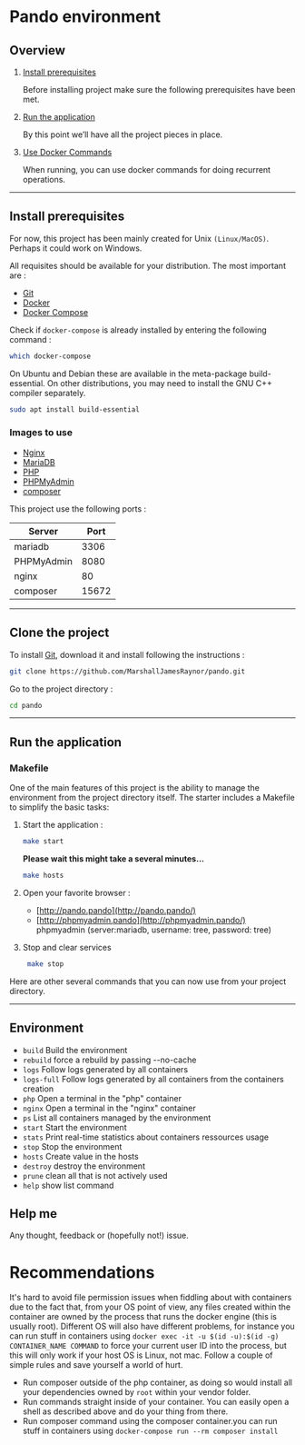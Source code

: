 Pando environment
==================================


## Overview

1. [Install prerequisites](#install-prerequisites)

    Before installing project make sure the following prerequisites have been met.

3. [Run the application](#run-the-application)

    By this point we’ll have all the project pieces in place.

4. [Use Docker Commands](#use-docker-commands)

    When running, you can use docker commands for doing recurrent operations.
    
___

## Install prerequisites

For now, this project has been mainly created for Unix `(Linux/MacOS)`. Perhaps it could work on Windows.

All requisites should be available for your distribution. The most important are :

* [Git](https://git-scm.com/downloads)
* [Docker](https://docs.docker.com/engine/installation/)
* [Docker Compose](https://docs.docker.com/compose/install/)

Check if `docker-compose` is already installed by entering the following command : 

```sh
which docker-compose
```

On Ubuntu and Debian these are available in the meta-package build-essential. On other distributions, you may need to install the GNU C++ compiler separately.

```sh
sudo apt install build-essential
```
### Images to use

* [Nginx](https://hub.docker.com/_/nginx)
* [MariaDB](https://hub.docker.com/_/mariadb)
* [PHP](https://hub.docker.com/_/php)
* [PHPMyAdmin](https://hub.docker.com/r/phpmyadmin/phpmyadmin/)
* [composer](https://hub.docker.com/_/composer)

This project use the following ports :

| Server     | Port |
|------------|------|
| mariadb    | 3306 |
| PHPMyAdmin | 8080     |
| nginx     | 80|
| composer   | 15672 |



___

## Clone the project

To install [Git](http://git-scm.com/book/en/v2/Getting-Started-Installing-Git), download it and install following the instructions :

```sh
git clone https://github.com/MarshallJamesRaynor/pando.git
```

Go to the project directory :

```sh
cd pando
```

___

## Run the application
### Makefile

One of the main features of this project is the ability to manage the environment from the project directory itself.
The starter includes a Makefile to simplify the basic tasks:

1. Start the application :

    ```sh
    make start
    ```

    **Please wait this might take a several minutes...**
    ```sh
    make hosts
    ```


3. Open your favorite browser :

    * [http://pando.pando](http://pando.pando/)
    * [http://phpmyadmin.pando](http://phpmyadmin.pando/) phpmyadmin (server:mariadb, username: tree, password: tree)

4. Stop and clear services

    ```sh
     make stop
    ```

Here are  other several commands that you can now use from your project directory.

 ----------------------------------------------------------------------------
   Environment
 ----------------------------------------------------------------------------

- `build`                          Build the environment
- `rebuild`                        force a rebuild by passing --no-cache
- `logs`                           Follow logs generated by all containers
- `logs-full`                      Follow logs generated by all containers from the containers creation
- `php`                            Open a terminal in the "php" container
- `nginx`                          Open a terminal in the "nginx" container
- `ps`                             List all containers managed by the environment
- `start`                          Start the environment
- `stats`                          Print real-time statistics about containers ressources usage
- `stop`                           Stop the environment
- `hosts`                          Create value in the hosts
- `destroy`                        destroy the environment
- `prune`                          clean all that is not actively used
- `help`                           show list command


## Help me

Any thought, feedback or (hopefully not!) issue.

# Recommendations #

It's hard to avoid file permission issues when fiddling about with containers due to the fact that,
 from your OS point of view, any files created within the container are owned by the process that runs the docker engine (this is usually root).
  Different OS will also have different problems, for instance you can run stuff in containers using `docker exec -it -u $(id -u):$(id -g) CONTAINER_NAME COMMAND`
   to force your current user ID into the process, but this will only work if your host OS is Linux, not mac. Follow a couple of simple rules and save yourself a world of hurt.

  * Run composer outside of the php container, as doing so would install all your dependencies owned by `root` within your vendor folder.
  * Run commands straight inside of your container. You can easily open a shell as described above and do your thing from there.
  * Run composer command using the composer container.you can run stuff in containers using `docker-compose run --rm composer install`